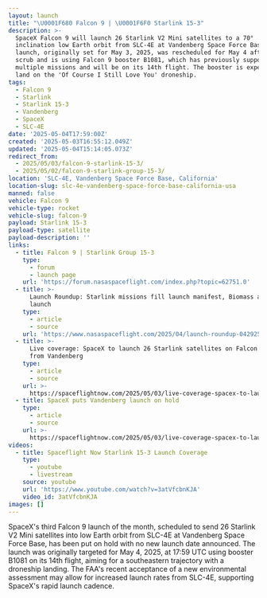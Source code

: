 ```yaml
---
layout: launch
title: "\U0001F680 Falcon 9 | \U0001F6F0 Starlink 15-3"
description: >-
  SpaceX Falcon 9 will launch 26 Starlink V2 Mini satellites to a 70°
  inclination low Earth orbit from SLC-4E at Vandenberg Space Force Base. The
  launch, originally set for May 3, 2025, was rescheduled for May 4 after a
  scrub and is using Falcon 9 booster B1081, which has previously supported
  multiple missions and will be on its 14th flight. The booster is expected to
  land on the 'Of Course I Still Love You' droneship.
tags:
  - Falcon 9
  - Starlink
  - Starlink 15-3
  - Vandenberg
  - SpaceX
  - SLC-4E
date: '2025-05-04T17:59:00Z'
created: '2025-05-03T16:55:12.049Z'
updated: '2025-05-04T15:14:05.073Z'
redirect_from:
  - 2025/05/03/falcon-9-starlink-15-3/
  - 2025/05/02/falcon-9-starlink-group-15-3/
location: 'SLC-4E, Vandenberg Space Force Base, California'
location-slug: slc-4e-vandenberg-space-force-base-california-usa
manned: false
vehicle: Falcon 9
vehicle-type: rocket
vehicle-slug: falcon-9
payload: Starlink 15-3
payload-type: satellite
payload-description: ''
links:
  - title: Falcon 9 | Starlink Group 15-3
    type:
      - forum
      - launch page
    url: 'https://forum.nasaspaceflight.com/index.php?topic=62751.0'
  - title: >-
      Launch Roundup: Starlink missions fill launch manifest, Biomass and Alpha
      launch
    type:
      - article
      - source
    url: 'https://www.nasaspaceflight.com/2025/04/launch-roundup-042925/'
  - title: >-
      Live coverage: SpaceX to launch 26 Starlink satellites on Falcon 9 rocket
      from Vandenberg
    type:
      - article
      - source
    url: >-
      https://spaceflightnow.com/2025/05/03/live-coverage-spacex-to-launch-26-starlink-satellites-on-falcon-9-rocket-from-vandenberg/
  - title: SpaceX puts Vandenberg launch on hold
    type:
      - article
      - source
    url: >-
      https://spaceflightnow.com/2025/05/03/live-coverage-spacex-to-launch-26-starlink-satellites-on-falcon-9-rocket-from-vandenberg/
videos:
  - title: Spaceflight Now Starlink 15-3 Launch Coverage
    type:
      - youtube
      - livestream
    source: youtube
    url: 'https://www.youtube.com/watch?v=3atVfcbnKJA'
    video_id: 3atVfcbnKJA
images: []
---
```

SpaceX's third Falcon 9 launch of the month, scheduled to send 26 Starlink V2 Mini satellites into low Earth orbit from SLC-4E at Vandenberg Space Force Base, has been put on hold with no new launch date announced. The launch was originally targeted for May 4, 2025, at 17:59 UTC using booster B1081 on its 14th flight, aiming for a southeastern trajectory with a droneship landing. The FAA's recent acceptance of a new environmental assessment may allow for increased launch rates from SLC-4E, supporting SpaceX's rapid launch cadence.

